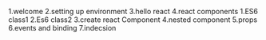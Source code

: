 1.welcome 
2.setting up environment
3.hello react 
4.react components
   1.ES6 class1
   2.Es6 class2
   3.create react Component
   4.nested component
   5.props
   6.events and binding
   7.indecsion